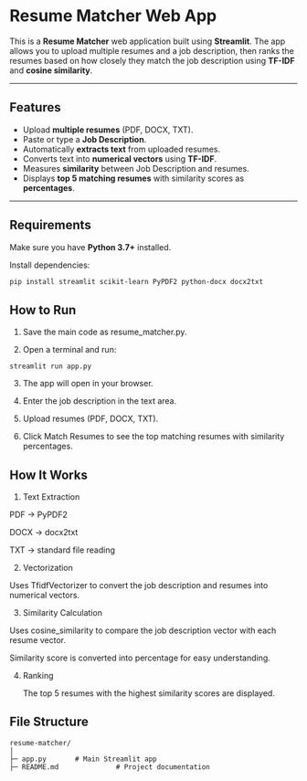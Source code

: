# Resume Matcher Web App

This is a **Resume Matcher** web application built using **Streamlit**. The app allows you to upload multiple resumes and a job description, then ranks the resumes based on how closely they match the job description using **TF-IDF** and **cosine similarity**.

---

## Features

- Upload **multiple resumes** (PDF, DOCX, TXT).  
- Paste or type a **Job Description**.  
- Automatically **extracts text** from uploaded resumes.  
- Converts text into **numerical vectors** using **TF-IDF**.  
- Measures **similarity** between Job Description and resumes.  
- Displays **top 5 matching resumes** with similarity scores as **percentages**.

---

## Requirements

Make sure you have **Python 3.7+** installed.  

Install dependencies:

```bash
pip install streamlit scikit-learn PyPDF2 python-docx docx2txt
```
## How to Run

1. Save the main code as resume_matcher.py.

2. Open a terminal and run:
```
streamlit run app.py
```

3. The app will open in your browser.

4. Enter the job description in the text area.

5. Upload resumes (PDF, DOCX, TXT).

6. Click Match Resumes to see the top matching resumes with similarity percentages.

## How It Works

1. Text Extraction

  PDF → PyPDF2

  DOCX → docx2txt

  TXT → standard file reading

2. Vectorization

  Uses TfidfVectorizer to convert the job description and resumes into numerical vectors.

3. Similarity Calculation

  Uses cosine_similarity to compare the job description vector with each resume vector.

  Similarity score is converted into percentage for easy understanding.

4. Ranking

   The top 5 resumes with the highest similarity scores are displayed.

## File Structure
```
resume-matcher/
│
├─ app.py       # Main Streamlit app
├─ README.md              # Project documentation

```

